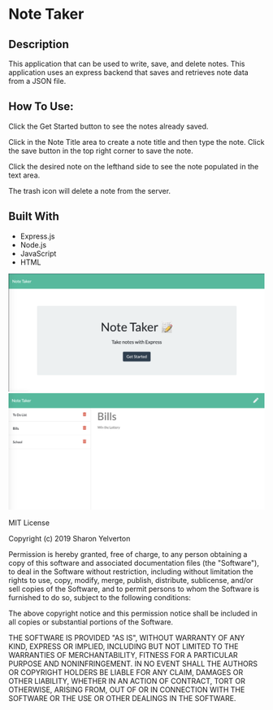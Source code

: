# Note Taker

Description
---
This application that can be used to write, save, and delete notes. This application uses an express backend that saves and retrieves note data from a JSON file.

How To Use:
---
Click the Get Started button to see the notes already saved.

Click in the Note Title area to create a note title and then type the note. Click the save button in the top right corner to save the note.

Click the desired note on the lefthand side to see the note populated in the text area.

The trash icon will delete a note from the server.


Built With
--
* Express.js
* Node.js
* JavaScript
* HTML

<img src="./public/assets/images/ss1.jpg" width=700>
<img src="./public/assets/images/ss2.jpg" width=700>

MIT License

Copyright (c) 2019 Sharon Yelverton

Permission is hereby granted, free of charge, to any person obtaining a copy of this software and associated documentation files (the "Software"), to deal in the Software without restriction, including without limitation the rights to use, copy, modify, merge, publish, distribute, sublicense, and/or sell copies of the Software, and to permit persons to whom the Software is furnished to do so, subject to the following conditions:

The above copyright notice and this permission notice shall be included in all copies or substantial portions of the Software.

THE SOFTWARE IS PROVIDED "AS IS", WITHOUT WARRANTY OF ANY KIND, EXPRESS OR IMPLIED, INCLUDING BUT NOT LIMITED TO THE WARRANTIES OF MERCHANTABILITY, FITNESS FOR A PARTICULAR PURPOSE AND NONINFRINGEMENT. IN NO EVENT SHALL THE AUTHORS OR COPYRIGHT HOLDERS BE LIABLE FOR ANY CLAIM, DAMAGES OR OTHER LIABILITY, WHETHER IN AN ACTION OF CONTRACT, TORT OR OTHERWISE, ARISING FROM, OUT OF OR IN CONNECTION WITH THE SOFTWARE OR THE USE OR OTHER DEALINGS IN THE SOFTWARE.
